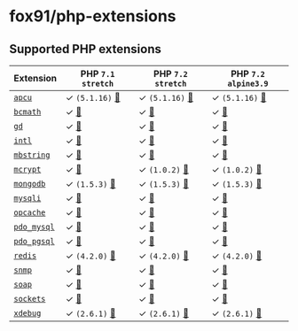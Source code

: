 # fox91/php-extensions

## Supported PHP extensions

Extension | PHP `7.1` `stretch` | PHP `7.2` `stretch` | PHP `7.2` `alpine3.9`
----------|---------------------|---------------------|----------------------
[`apcu`](https://php.net/apcu) | ✓ `(5.1.16)` [:whale:](https://github.com/fox91/docker-php-extensions/blob/master/7.1/stretch/pecl_apcu/Dockerfile) | ✓ `(5.1.16)` [:whale:](https://github.com/fox91/docker-php-extensions/blob/master/7.2/stretch/pecl_apcu/Dockerfile) | ✓ `(5.1.16)` [:whale:](https://github.com/fox91/docker-php-extensions/blob/master/7.2/alpine3.9/pecl_apcu/Dockerfile)
[`bcmath`](https://php.net/bcmath) | ✓ [:whale:](https://github.com/fox91/docker-php-extensions/blob/master/7.1/stretch/bcmath/Dockerfile) | ✓ [:whale:](https://github.com/fox91/docker-php-extensions/blob/master/7.2/stretch/bcmath/Dockerfile) | ✓ [:whale:](https://github.com/fox91/docker-php-extensions/blob/master/7.2/alpine3.9/bcmath/Dockerfile)
[`gd`](https://php.net/gd) | ✓ [:whale:](https://github.com/fox91/docker-php-extensions/blob/master/7.1/stretch/gd/Dockerfile) | ✓ [:whale:](https://github.com/fox91/docker-php-extensions/blob/master/7.2/stretch/gd/Dockerfile) | ✓ [:whale:](https://github.com/fox91/docker-php-extensions/blob/master/7.2/alpine3.9/gd/Dockerfile)
[`intl`](https://php.net/intl) | ✓ [:whale:](https://github.com/fox91/docker-php-extensions/blob/master/7.1/stretch/intl/Dockerfile) | ✓ [:whale:](https://github.com/fox91/docker-php-extensions/blob/master/7.2/stretch/intl/Dockerfile) | ✓ [:whale:](https://github.com/fox91/docker-php-extensions/blob/master/7.2/alpine3.9/intl/Dockerfile)
[`mbstring`](https://php.net/mbstring) | ✓ [:whale:](https://github.com/fox91/docker-php-extensions/blob/master/7.1/stretch/mbstring/Dockerfile) | ✓ [:whale:](https://github.com/fox91/docker-php-extensions/blob/master/7.2/stretch/mbstring/Dockerfile) | ✓ [:whale:](https://github.com/fox91/docker-php-extensions/blob/master/7.2/alpine3.9/mbstring/Dockerfile)
[`mcrypt`](https://php.net/mcrypt) | ✓ [:whale:](https://github.com/fox91/docker-php-extensions/blob/master/7.1/stretch/mcrypt/Dockerfile) | ✓ `(1.0.2)` [:whale:](https://github.com/fox91/docker-php-extensions/blob/master/7.2/stretch/pecl_mcrypt/Dockerfile) | ✓ `(1.0.2)` [:whale:](https://github.com/fox91/docker-php-extensions/blob/master/7.2/alpine3.9/pecl_mcrypt/Dockerfile)
[`mongodb`](https://php.net/mongodb) | ✓ `(1.5.3)` [:whale:](https://github.com/fox91/docker-php-extensions/blob/master/7.1/stretch/pecl_mongodb/Dockerfile) | ✓ `(1.5.3)` [:whale:](https://github.com/fox91/docker-php-extensions/blob/master/7.2/stretch/pecl_mongodb/Dockerfile) | ✓ `(1.5.3)` [:whale:](https://github.com/fox91/docker-php-extensions/blob/master/7.2/alpine3.9/pecl_mongodb/Dockerfile)
[`mysqli`](https://php.net/mysqli) | ✓ [:whale:](https://github.com/fox91/docker-php-extensions/blob/master/7.1/stretch/mysqli/Dockerfile) | ✓ [:whale:](https://github.com/fox91/docker-php-extensions/blob/master/7.2/stretch/mysqli/Dockerfile) | ✓ [:whale:](https://github.com/fox91/docker-php-extensions/blob/master/7.2/alpine3.9/mysqli/Dockerfile)
[`opcache`](https://php.net/opcache) | ✓ [:whale:](https://github.com/fox91/docker-php-extensions/blob/master/7.1/stretch/opcache/Dockerfile) | ✓ [:whale:](https://github.com/fox91/docker-php-extensions/blob/master/7.2/stretch/opcache/Dockerfile) | ✓ [:whale:](https://github.com/fox91/docker-php-extensions/blob/master/7.2/alpine3.9/opcache/Dockerfile)
[`pdo_mysql`](https://php.net/pdo_mysql) | ✓ [:whale:](https://github.com/fox91/docker-php-extensions/blob/master/7.1/stretch/pdo_mysql/Dockerfile) | ✓ [:whale:](https://github.com/fox91/docker-php-extensions/blob/master/7.2/stretch/pdo_mysql/Dockerfile) | ✓ [:whale:](https://github.com/fox91/docker-php-extensions/blob/master/7.2/alpine3.9/pdo_mysql/Dockerfile)
[`pdo_pgsql`](https://php.net/pdo_pgsql) | ✓ [:whale:](https://github.com/fox91/docker-php-extensions/blob/master/7.1/stretch/pdo_pgsql/Dockerfile) | ✓ [:whale:](https://github.com/fox91/docker-php-extensions/blob/master/7.2/stretch/pdo_pgsql/Dockerfile) | ✓ [:whale:](https://github.com/fox91/docker-php-extensions/blob/master/7.2/alpine3.9/pdo_pgsql/Dockerfile)
[`redis`](https://pecl.php.net/redis) | ✓ `(4.2.0)` [:whale:](https://github.com/fox91/docker-php-extensions/blob/master/7.1/stretch/pecl_redis/Dockerfile) | ✓ `(4.2.0)` [:whale:](https://github.com/fox91/docker-php-extensions/blob/master/7.2/stretch/pecl_redis/Dockerfile) | ✓ `(4.2.0)` [:whale:](https://github.com/fox91/docker-php-extensions/blob/master/7.2/alpine3.9/pecl_redis/Dockerfile)
[`snmp`](https://php.net/snmp) | ✓ [:whale:](https://github.com/fox91/docker-php-extensions/blob/master/7.1/stretch/snmp/Dockerfile) | ✓ [:whale:](https://github.com/fox91/docker-php-extensions/blob/master/7.2/stretch/snmp/Dockerfile) | ✓ [:whale:](https://github.com/fox91/docker-php-extensions/blob/master/7.2/alpine3.9/snmp/Dockerfile)
[`soap`](https://php.net/soap) | ✓ [:whale:](https://github.com/fox91/docker-php-extensions/blob/master/7.1/stretch/soap/Dockerfile) | ✓ [:whale:](https://github.com/fox91/docker-php-extensions/blob/master/7.2/stretch/soap/Dockerfile) | ✓ [:whale:](https://github.com/fox91/docker-php-extensions/blob/master/7.2/alpine3.9/soap/Dockerfile)
[`sockets`](https://php.net/sockets) | ✓ [:whale:](https://github.com/fox91/docker-php-extensions/blob/master/7.1/stretch/sockets/Dockerfile) | ✓ [:whale:](https://github.com/fox91/docker-php-extensions/blob/master/7.2/stretch/sockets/Dockerfile) | ✓ [:whale:](https://github.com/fox91/docker-php-extensions/blob/master/7.2/alpine3.9/sockets/Dockerfile)
[`xdebug`](https://pecl.php.net/package/xdebug) | ✓ `(2.6.1)` [:whale:](https://github.com/fox91/docker-php-extensions/blob/master/7.1/stretch/pecl_xdebug/Dockerfile) | ✓ `(2.6.1)` [:whale:](https://github.com/fox91/docker-php-extensions/blob/master/7.2/stretch/pecl_xdebug/Dockerfile) | ✓ `(2.6.1)` [:whale:](https://github.com/fox91/docker-php-extensions/blob/master/7.2/alpine3.9/pecl_xdebug/Dockerfile)
